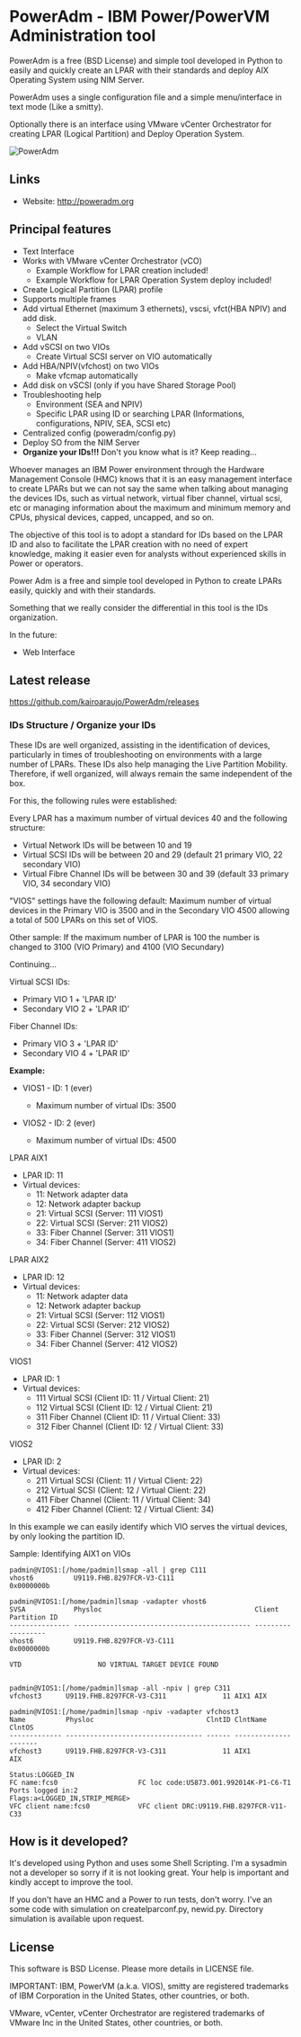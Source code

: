 # PowerAdm - IBM Power/PowerVM Administration tool

PowerAdm is a free (BSD License) and simple tool developed in Python to easily and quickly create an LPAR with their standards and deploy AIX Operating System using NIM Server.

PowerAdm uses a single configuration file and  a simple menu/interface in text mode (Like a smitty).

Optionally there is an interface using VMware vCenter Orchestrator for creating LPAR (Logical Partition) and Deploy Operation System.

![PowerAdm](http://poweradm.org/img/PowerAdm-0.10-beta.png)

## Links

- Website: http://poweradm.org

## Principal features

- Text Interface
- Works with VMware vCenter Orchestrator (vCO)
    - Example Workflow for LPAR creation included!
    - Example Workflow for LPAR Operation System deploy included!
- Create Logical Partition (LPAR) profile
- Supports multiple frames
- Add virtual Ethernet (maximum 3 ethernets), vscsi, vfct(HBA NPIV) and add disk.
    - Select the Virtual Switch
    - VLAN
- Add vSCSI on two VIOs
    - Create Virtual SCSI server on VIO automatically
- Add HBA/NPIV(vfchost) on two VIOs
    - Make vfcmap automatically
- Add disk on vSCSI (only if you have Shared Storage Pool)
- Troubleshooting help
    - Environment (SEA and NPIV)
    - Specific LPAR using ID or searching LPAR (Informations, configurations, NPIV, SEA, SCSI etc)
- Centralized config (poweradm/config.py)
- Deploy SO from the NIM Server
- **Organize your IDs!!!** Don't you know what is it? Keep reading...

Whoever manages an IBM Power environment through the Hardware Management Console (HMC) knows that it is an easy management interface to create LPARs but we can not say the same when talking about managing the devices IDs, such as virtual network, virtual fiber channel, virtual scsi, etc or managing information about the maximum and minimum memory and CPUs, physical devices, capped, uncapped, and so on.

The objective of this tool is to adopt a standard for IDs based on the LPAR ID and also to facilitate the LPAR creation with no need of expert knowledge, making it easier even for analysts without experienced skills in Power or operators.

Power Adm is a free and simple tool developed in Python to create LPARs easily, quickly and with their standards.

Something that we really consider the differential in this tool is the IDs organization.

In the future:

- Web Interface

## Latest release

https://github.com/kairoaraujo/PowerAdm/releases

### IDs Structure / Organize your IDs

These IDs are well organized, assisting in the identification of devices, particularly in times of troubleshooting on environments with a large number of LPARs.
These IDs also help managing the Live Partition Mobility. Therefore, if well organized, will always remain the same independent of the box.

For this, the following rules were established:

Every LPAR has a maximum number of virtual devices 40 and the following structure:
- Virtual Network IDs will be between 10 and 19
- Virtual SCSI IDs will be between 20 and 29 (default 21 primary VIO, 22 secondary VIO)
- Virtual Fibre Channel IDs will be between 30 and 39 (default 33 primary VIO, 34 secondary VIO)

"VIOS" settings have the following default:
Maximum number of virtual devices in the Primary VIO is 3500 and in the Secondary VIO 4500 allowing a total of 500 LPARs on this set of VIOS.

Other sample: If the maximum number of LPAR is 100 the number is changed to 3100 (VIO Primary) and 4100 (VIO Secundary)

Continuing...

Virtual SCSI IDs:  
- Primary VIO 1 + 'LPAR ID'
- Secondary VIO 2 + 'LPAR ID'

Fiber Channel IDs: 
- Primary VIO 3 + 'LPAR ID' 
- Secondary VIO 4 + 'LPAR ID'

**Example:**

- VIOS1 - ID: 1 (ever)
   - Maximum number of virtual IDs: 3500

- VIOS2 - ID: 2 (ever)
   - Maximum number of virtual IDs: 4500

LPAR AIX1

- LPAR ID: 11
- Virtual devices:
   - 11: Network adapter data
   - 12: Network adapter backup
   - 21: Virtual SCSI (Server: 111 VIOS1)
   - 22: Virtual SCSI (Server: 211 VIOS2)
   - 33: Fiber Channel (Server: 311 VIOS1)
   - 34: Fiber Channel (Server: 411 VIOS2)

LPAR AIX2

- LPAR ID: 12
- Virtual devices:
   - 11: Network adapter data
   - 12: Network adapter backup
   - 21: Virtual SCSI (Server: 112 VIOS1)
   - 22: Virtual SCSI (Server: 212 VIOS2)
   - 33: Fiber Channel (Server: 312 VIOS1)
   - 34: Fiber Channel (Server: 412 VIOS2)


VIOS1

- LPAR ID: 1
- Virtual devices:
   - 111 Virtual SCSI (Client ID: 11 / Virtual Client: 21)
   - 112 Virtual SCSI (Client ID: 12 / Virtual Client: 21)
   - 311 Fiber Channel (Client ID: 11 / Virtual Client: 33)
   - 312 Fiber Channel (Client ID: 12 / Virtual Client: 33)

VIOS2

- LPAR ID: 2
- Virtual devices:
   - 211 Virtual SCSI (Client: 11 / Virtual Client: 22)
   - 212 Virtual SCSI (Client: 12 / Virtual Client: 22)
   - 411 Fiber Channel (Client: 11 / Virtual Client: 34)
   - 412 Fiber Channel (Client: 12 / Virtual Client: 34)

In this example we can easily identify which VIO serves the virtual devices, by only looking the partition ID.

Sample: Identifying AIX1 on VIOs

    padmin@VIOS1:[/home/padmin]lsmap -all | grep C111
    vhost6          U9119.FHB.8297FCR-V3-C111                    0x0000000b

    padmin@VIOS1:[/home/padmin]lsmap -vadapter vhost6
    SVSA            Physloc                                      Client Partition ID
    --------------- -------------------------------------------- ------------------
    vhost6          U9119.FHB.8297FCR-V3-C111                    0x0000000b

    VTD                   NO VIRTUAL TARGET DEVICE FOUND


    padmin@VIOS1:[/home/padmin]lsmap -all -npiv | grep C311
    vfchost3      U9119.FHB.8297FCR-V3-C311              11 AIX1 AIX

    padmin@VIOS1:[/home/padmin]lsmap -npiv -vadapter vfchost3
    Name          Physloc                            ClntID ClntName       ClntOS
    ------------- ---------------------------------- ------ -------------- -------
    vfchost3      U9119.FHB.8297FCR-V3-C311              11 AIX1           AIX

    Status:LOGGED_IN
    FC name:fcs0                    FC loc code:U5873.001.992014K-P1-C6-T1
    Ports logged in:2
    Flags:a<LOGGED_IN,STRIP_MERGE>
    VFC client name:fcs0            VFC client DRC:U9119.FHB.8297FCR-V11-C33


## How is it developed?

It's developed using Python and uses some Shell Scripting.
I'm a sysadmin not a developer so sorry if it is not looking great. Your help is important and kindly accept to improve the tool.

If you don't have an HMC and a Power to run tests, don't worry. I've an some code with simulation on createlparconf.py, newid.py. Directory simulation is available upon request.

## License

This software is BSD License. Please more details in LICENSE file.

IMPORTANT: 
IBM, PowerVM (a.k.a. VIOS), smitty are registered trademarks of IBM Corporation in the United States, other countries, or both.

VMware, vCenter, vCenter Orchestrator are registered trademarks of VMware Inc in
the United States, other countries, or both.
